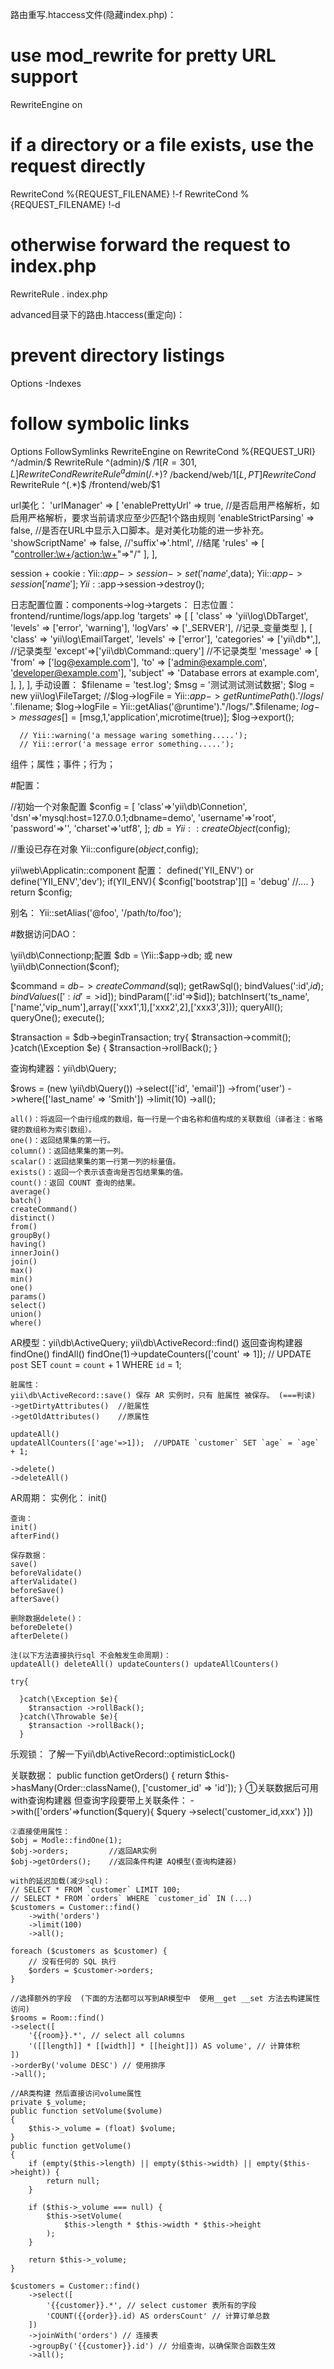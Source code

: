 路由重写.htaccess文件(隐藏index.php)：
# use mod_rewrite for pretty URL support
RewriteEngine on
# if a directory or a file exists, use the request directly
RewriteCond %{REQUEST_FILENAME} !-f
RewriteCond %{REQUEST_FILENAME} !-d
# otherwise forward the request to index.php
RewriteRule . index.php

advanced目录下的路由.htaccess(重定向)：
# prevent directory listings
Options -Indexes
# follow symbolic links
Options FollowSymlinks
RewriteEngine on
RewriteCond %{REQUEST_URI} ^/admin/$
RewriteRule ^(admin)/$ /$1 [R=301,L]
RewriteCond %{REQUEST_URI} ^/admin
RewriteRule ^admin(/.+)?$ /backend/web/$1 [L,PT]
RewriteCond %{REQUEST_URI} ^.*$
RewriteRule ^(.*)$ /frontend/web/$1



url美化：
'urlManager' => [
        'enablePrettyUrl' => true,  //是否启用严格解析，如启用严格解析，要求当前请求应至少匹配1个路由规则
	      'enableStrictParsing' => false, //是否在URL中显示入口脚本。是对美化功能的进一步补充。
        'showScriptName' => false,
        //'suffix'=>'.html',  //结尾
        'rules' => [
    				"<controller:\w+>/<action:\w+>"=>"<controller>/<action>"
        ],
],

session + cookie :
  Yii::$app->session->set('name',$data);
  Yii::$app->session['name'];
  Yii::$app->session->destroy();

日志配置位置：components->log->targets：
日志位置：frontend/runtime/logs/app.log
  'targets' => [
      [
          'class' => 'yii\log\DbTarget',
          'levels' => ['error', 'warning'],
          'logVars' => ['_SERVER'], //记录_变量类型
      ],
      [
          'class' => 'yii\log\EmailTarget',
          'levels' => ['error'],
          'categories' => ['yii\db\*',], //记录类型
          'except'=>['yii\db\Command::query'] //不记录类型
          'message' => [
             'from' => ['log@example.com'],
             'to' => ['admin@example.com', 'developer@example.com'],
             'subject' => 'Database errors at example.com',
          ],
      ],
  ],
  手动设置：
      $filename = 'test.log';
      $msg = '测试测试测试数据';
      $log = new yii\log\FileTarget;
      //$log->logFile = Yii::$app->getRuntimePath() . '/logs/'.$filename;
      $log->logFile = Yii::getAlias('@runtime')."/logs/".$filename;
      $log->messages[] = [$msg,1,'application',microtime(true)];
      $log->export();

      // Yii::warning('a message waring something.....');
      // Yii::error('a message error something.....');


组件；属性；事件；行为；
<!-- ###############
#                  #
#                  #
#                  #
#                  #
#                  #
#                  #
################ -->


#配置：

//初始一个对象配置
$config = [
  'class'=>'yii\db\Connetion',
  'dsn'=>'mysql:host=127.0.0.1;dbname=demo',
  'username'=>'root',
  'password'=>'',
  'charset'=>'utf8',
];
$db = Yii::createObject($config);

//重设已存在对象
Yii::configure($object,$config);

yii\web\Applicatin::component 配置：
defined('YII_ENV') or define('YII_ENV','dev');
if(YII_ENV){
   $config['bootstrap'][] = 'debug'
   //....
}
return $config;

别名：
Yii::setAlias('@foo', '/path/to/foo');


#数据访问DAO：

\yii\db\Connectionp;配置
$db = \Yii::$app->db; 或 new \yii\db\Connection($conf);

$command = $db ->createCommand($sql);
  getRawSql();
  bindValues(':id',$id);
  bindValues([':id'=>$id]);
  bindParam([':id'=>$id]);
  batchInsert('ts_name',['name','vip_num'],array(['xxx1',1],['xxx2',2],['xxx3',3]));
  queryAll();
  queryOne();
  execute();

$transaction = $db->beginTransaction;
try{
    $transaction->commit();
}catch(\Exception $e) {
    $transaction->rollBack();
}


 查询构建器：yii\db\Query;

 $rows = (new \yii\db\Query())
    ->select(['id', 'email'])
    ->from('user')
    ->where(['last_name' => 'Smith'])
    ->limit(10)
    ->all();

    all()：将返回一个由行组成的数组，每一行是一个由名称和值构成的关联数组（译者注：省略键的数组称为索引数组）。
    one()：返回结果集的第一行。
    column()：返回结果集的第一列。
    scalar()：返回结果集的第一行第一列的标量值。
    exists()：返回一个表示该查询是否包结果集的值。
    count()：返回 COUNT 查询的结果。
    average()
    batch()
    createCommand()
    distinct()
    from()
    groupBy()
    having()
    innerJoin()
    join()
    max()
    min()
    one()
    params()
    select()
    union()
    where()

 AR模型：yii\db\ActiveQuery;
    yii\db\ActiveRecord::find() 返回查询构建器
    findOne()
    findAll()
    findOne(1)->updateCounters(['count' => 1]);  // UPDATE `post` SET `count` = `count` + 1 WHERE `id` = 1;

    脏属性：
    yii\db\ActiveRecord::save() 保存 AR 实例时，只有 脏属性 被保存。 (===判读)
    ->getDirtyAttributes()  //脏属性
    ->getOldAttributes()    //原属性

    updateAll()
    updateAllCounters(['age'=>1]);  //UPDATE `customer` SET `age` = `age` + 1;

    ->delete()
    ->deleteAll()

  AR周期：
    实例化：
    init()

    查询：
    init()
    afterFind()

    保存数据：
    save()
    beforeValidate()
    afterValidate()
    beforeSave()
    afterSave()

    删除数据delete()：
    beforeDelete()
    afterDelete()

    注(以下方法直接执行sql 不会触发生命周期)：
    updateAll() deleteAll() updateCounters() updateAllCounters()

    try{

      }catch(\Exception $e){
        $transaction ->rollBack();
      }catch(\Throwable $e){
        $transaction ->rollBack();
      }

  乐观锁：
   了解一下yii\db\ActiveRecord::optimisticLock()


  关联数据：
    public function getOrders()
    {
        return $this->hasMany(Order::className(), ['customer_id' => 'id']);
    }
    ①关联数据后可用with查询构建器 但查询字段要带上关联条件：
    ->with(['orders'=>function($query){
         $query ->select('customer_id,xxx')
      }])

    ②直接使用属性：
    $obj = Modle::findOne(1);
    $obj->orders;         //返回AR实例
    $obj->getOrders();    //返回条件构建 AQ模型(查询构建器)

    with的延迟加载(减少sql)：
    // SELECT * FROM `customer` LIMIT 100;
    // SELECT * FROM `orders` WHERE `customer_id` IN (...)
    $customers = Customer::find()
        ->with('orders')
        ->limit(100)
        ->all();

    foreach ($customers as $customer) {
        // 没有任何的 SQL 执行
        $orders = $customer->orders;
    }

    //选择额外的字段  (下面的方法都可以写到AR模型中  使用__get __set 方法去构建属性访问)
    $rooms = Room::find()
    ->select([
        '{{room}}.*', // select all columns
        '([[length]] * [[width]] * [[height]]) AS volume', // 计算体积
    ])
    ->orderBy('volume DESC') // 使用排序
    ->all();

    //AR类构建 然后直接访问volume属性
    private $_volume;
    public function setVolume($volume)
    {
        $this->_volume = (float) $volume;
    }
    public function getVolume()
    {
        if (empty($this->length) || empty($this->width) || empty($this->height)) {
            return null;
        }

        if ($this->_volume === null) {
            $this->setVolume(
                $this->length * $this->width * $this->height
            );
        }

        return $this->_volume;
    }

    $customers = Customer::find()
        ->select([
            '{{customer}}.*', // select customer 表所有的字段
            'COUNT({{order}}.id) AS ordersCount' // 计算订单总数
        ])
        ->joinWith('orders') // 连接表
        ->groupBy('{{customer}}.id') // 分组查询，以确保聚合函数生效
        ->all();
